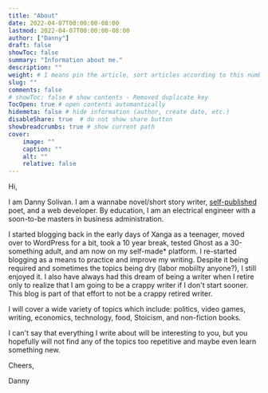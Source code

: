 ```yaml
---
title: "About"
date: 2022-04-07T00:00:00-08:00
lastmod: 2022-04-07T00:00:00-08:00
author: ["Danny"]
draft: false
showToc: false
summary: "Information about me."
description: ""
weight: # 1 means pin the article, sort articles according to this number
slug: ""
comments: false
# showToc: false # show contents - Removed duplicate key
TocOpen: true # open contents automantically
hidemeta: false # hide information (author, create date, etc.)
disableShare: true	# do not show share button
showbreadcrumbs: true # show current path
cover:
    image: ""
    caption: ""
    alt: ""
    relative: false
---
```

Hi,

I am Danny Solivan. I am a wannabe novel/short story writer, [self-published](https://www.lulu.com/search?adult_audience_rating=00&contributor=Danny+Solivan&page=1&pageSize=10) poet, and a web developer. By education, I am an electrical engineer with a soon-to-be masters in
business administration.

I started blogging back in the early days of Xanga as a teenager, moved over to WordPress for a
bit, took a 10 year break, tested Ghost as a 30-something adult, and am now on my self-made\* platform.
I re-started blogging as a means to practice and improve my writing. Despite it being required and
sometimes the topics being dry (labor mobiilty anyone?), I still enjoyed it. I also have always had this dream of
being a writer when I retire only to realize that I am going to be a crappy writer if I don't start sooner.
This blog is part of that effort to not be a crappy retired writer.

I will cover a wide variety of topics which include: politics, video games, writing, economics,
technology, food, Stoicism, and non-fiction books.

I can't say that everything I write about will be interesting to you, but you hopefully will not
find any of the topics too repetitive and maybe even learn something new.

Cheers,

Danny
